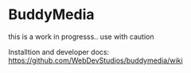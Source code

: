 # BuddyMedia

this is a work in progresss.. use with caution

Installtion and developer docs: https://github.com/WebDevStudios/buddymedia/wiki
